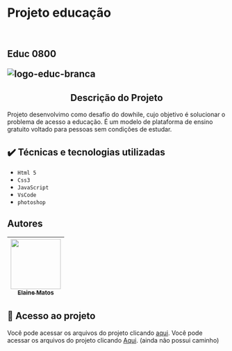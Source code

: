 
<h1 aling="center">Projeto educação</h1></br>
<h2 aling="center">Educ 0800</h></br>


![logo-educ-branca](https://user-images.githubusercontent.com/49289106/146667820-4f184d04-8498-4813-8778-06b9b5972ff8.png)

<h2 align="center"> Descrição do Projeto </h2>
<p>Projeto desenvolvimo como desafio do dowhile, cujo objetivo é solucionar o problema de acesso a educação.
  É um modelo de plataforma de ensino gratuito voltado para pessoas sem condições de estudar.
</p>

## ✔️ Técnicas e tecnologias utilizadas
- ``Html 5``
- ``Css3``
- ``JavaScript``
- ``VsCode``
- ``photoshop``

## Autores

| [<img src="https://avatars.githubusercontent.com/u/49289106?v=4" width=115><br><sub>Elaine Matos</sub>](https://github.com/elainematos) |  
| :---: | 

## 📁 Acesso ao projeto
Você pode acessar os arquivos do projeto clicando [aqui](https:/).
Você pode acessar os arquivos do projeto clicando [Aqui](https:/). (ainda não possui caminho)
